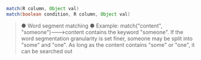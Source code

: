 ```java
match(R column, Object val)
match(boolean condition, R column, Object val)
```
> ● Word segment matching
> ● Example: match("content", "someone")--->content contains the keyword "someone". If the word segmentation granularity is set finer, someone may be split into "some" and "one". As long as the content contains "some" or "one", it can be searched out

